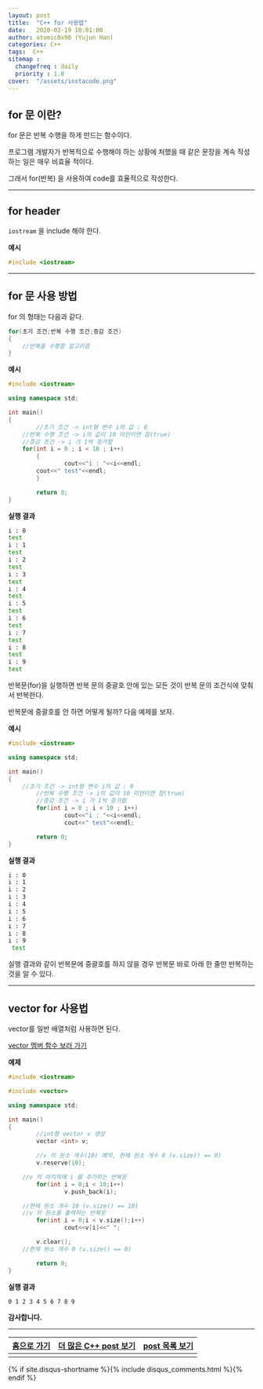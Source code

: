 ```yaml
---
layout: post
title:  "C++ for 사용법"
date:   2020-02-19 10:01:00
author: atomic0x90 (Yujun Han)
categories: C++
tags:  C++
sitemap :
  changefreq : daily
  priority : 1.0
cover:  "/assets/instacode.png"
---
```


## for 문 이란?

for 문은 반복 수행을 하게 만드는 함수이다.

프로그램 개발자가 반복적으로 수행해야 하는 상황에 처했을 때 같은 문장을 계속 작성하는 일은 매우 비효율 적이다.

그래서 for(반복) 을 사용하여 code를 효율적으로 작성한다.

---

## for header

`iostream` 을 include 해야 한다.

**예시**
```cpp
#include <iostream>
```

---

## for 문 사용 방법

for 의 형태는 다음과 같다.

```cpp
for(초기 조건;반복 수행 조건;증감 조건)
{
	//반복을 수행할 알고리즘
}
```

**예시**
```cpp
#include <iostream>

using namespace std;

int main()
{
        //초기 조건 -> int형 변수 i의 값 : 0
	//반복 수행 조건 -> i의 값이 10 미만이면 참(true)
	//증감 조건 -> i 가 1씩 증가함
	for(int i = 0 ; i < 10 ; i++)
        {
                cout<<"i : "<<i<<endl;
		cout<<" test"<<endl;
        }

        return 0;
}
```

**실행 결과**
```bash
i : 0
test
i : 1
test
i : 2
test
i : 3
test
i : 4
test
i : 5
test
i : 6
test
i : 7
test
i : 8
test
i : 9
test
```

반복문(for)을 실행하면 반복 문의 중괄호 안에 있는 모든 것이 반복 문의 조건식에 맞춰서 반복한다.

반복문에 중괄호를 안 하면 어떻게 될까? 다음 예제를 보자.

**예시**
```cpp
#include <iostream>

using namespace std;

int main()
{
	//초기 조건 -> int형 변수 i의 값 : 0
        //반복 수행 조건 -> i의 값이 10 미만이면 참(true)
        //증감 조건 -> i 가 1씩 증가함
        for(int i = 0 ; i < 10 ; i++)
                cout<<"i : "<<i<<endl;
                cout<<" test"<<endl;

        return 0;
}
```

**실행 결과**
```bash
i : 0
i : 1
i : 2
i : 3
i : 4
i : 5
i : 6
i : 7
i : 8
i : 9
 test
```

실행 결과와 같이 반복문에 중괄호를 하지 않을 경우 반복문 바로 아래 한 줄만 반복하는 것을 알 수 있다.


---

## vector for 사용법

vector를 일반 배열처럼 사용하면 된다.

[vector 멤버 함수 보러 가기][10]

**예제**
```cpp
#include <iostream>

#include <vector>

using namespace std;

int main()
{
        //int형 vector v 생성
        vector <int> v;

        //v 의 원소 개수(10) 예약, 현재 원소 개수 0 (v.size() == 0)
        v.reserve(10);

	//v 의 마지막에 i 를 추가하는 반복문
        for(int i = 0;i < 10;i++)
                v.push_back(i);

	//현재 원소 개수 10 (v.size() == 10)
	//v 의 원소를 출력하는 반복문
        for(int i = 0;i < v.size();i++)
                cout<<v[i]<<" ";

        v.clear();
	//현재 원소 개수 0 (v.size() == 0)

        return 0;
}
```

**실행 결과**
```bash
0 1 2 3 4 5 6 7 8 9 
```

**감사합니다.**

---



[홈으로 가기][01]       |[더 많은 C++ post 보기][03]            |[post 목록 보기][02]
:------:                |:------:                               |:------:
                        |                                       |


[01]: https://atomic0x90.github.io/ "home"
[02]: https://atomic0x90.github.io/posts/ "posts"
[03]: https://atomic0x90.github.io/posts/#C++ "C++ post"

[10]: https://atomic0x90.github.io/c++/2020/02/16/c++-vector.html "C++ vector"


{% if site.disqus-shortname %}{% include disqus_comments.html %}{% endif %}


